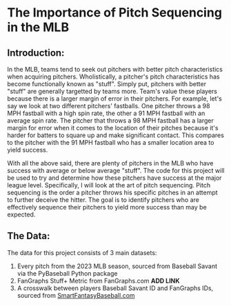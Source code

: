 # The Importance of Pitch Sequencing in the MLB

## Introduction:
In the MLB, teams tend to seek out pitchers with better pitch characteristics when acquiring pitchers. Wholistically, a pitcher's pitch characteristics has become functionally known as "stuff". Simply put, pitchers with better "stuff" are generally targetted by teams more. Team's value these players because there is a larger margin of error in their pitchers. For example, let's say we look at two different pitchers' fastballs. One pitcher throws a 98 MPH fastball with a high spin rate, the other a 91 MPH fastball with an average spin rate. The pitcher that throws a 98 MPH fastball has a larger margin for error when it comes to the location of their pitches because it's harder for batters to square up and make significant contact. This compares to the pitcher with the 91 MPH fastball who has a smaller location area to yield success.

With all the above said, there are plenty of pitchers in the MLB who have success with average or below average "stuff". The code for this project will be used to try and determine how these pitchers have success at the major league level. Specifically, I will look at the art of pitch sequencing. Pitch sequencing is the order a pitcher throws his specific pitches in an attempt to further deceive the hitter. The goal is to identify pitchers who are effectively sequence their pitchers to yield more success than may be expected.

## The Data:
The data for this project consists of 3 main datasets:
1. Every pitch from the 2023 MLB season, sourced from Baseball Savant via the PyBaseball Python package
2. FanGraphs Stuff+ Metric from FanGraphs.com **ADD LINK**
3. A crosswalk between players Baseball Savant ID and FanGraphs IDs, sourced from [SmartFantasyBaseball.com]([url](https://www.smartfantasybaseball.com/tag/player-id/)https://www.smartfantasybaseball.com/tag/player-id/)
